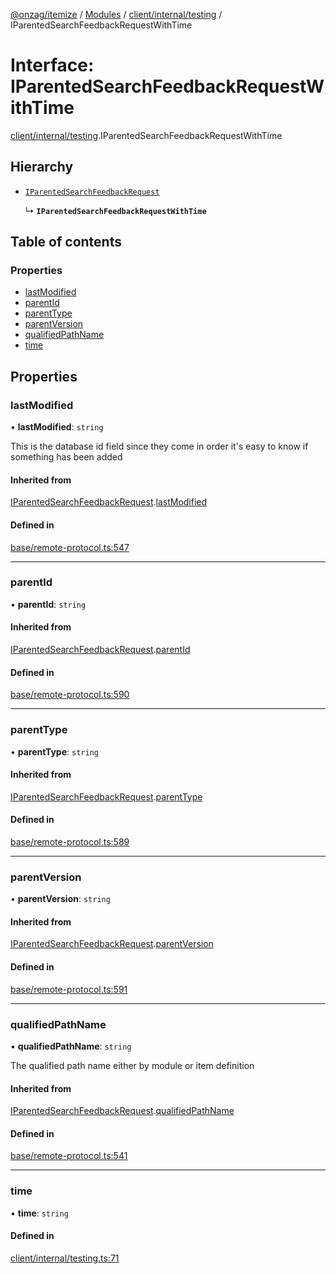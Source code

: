 [@onzag/itemize](../README.md) / [Modules](../modules.md) / [client/internal/testing](../modules/client_internal_testing.md) / IParentedSearchFeedbackRequestWithTime

# Interface: IParentedSearchFeedbackRequestWithTime

[client/internal/testing](../modules/client_internal_testing.md).IParentedSearchFeedbackRequestWithTime

## Hierarchy

- [`IParentedSearchFeedbackRequest`](base_remote_protocol.IParentedSearchFeedbackRequest.md)

  ↳ **`IParentedSearchFeedbackRequestWithTime`**

## Table of contents

### Properties

- [lastModified](client_internal_testing.IParentedSearchFeedbackRequestWithTime.md#lastmodified)
- [parentId](client_internal_testing.IParentedSearchFeedbackRequestWithTime.md#parentid)
- [parentType](client_internal_testing.IParentedSearchFeedbackRequestWithTime.md#parenttype)
- [parentVersion](client_internal_testing.IParentedSearchFeedbackRequestWithTime.md#parentversion)
- [qualifiedPathName](client_internal_testing.IParentedSearchFeedbackRequestWithTime.md#qualifiedpathname)
- [time](client_internal_testing.IParentedSearchFeedbackRequestWithTime.md#time)

## Properties

### lastModified

• **lastModified**: `string`

This is the database id field
since they come in order it's easy to know if
something has been added

#### Inherited from

[IParentedSearchFeedbackRequest](base_remote_protocol.IParentedSearchFeedbackRequest.md).[lastModified](base_remote_protocol.IParentedSearchFeedbackRequest.md#lastmodified)

#### Defined in

[base/remote-protocol.ts:547](https://github.com/onzag/itemize/blob/5c2808d3/base/remote-protocol.ts#L547)

___

### parentId

• **parentId**: `string`

#### Inherited from

[IParentedSearchFeedbackRequest](base_remote_protocol.IParentedSearchFeedbackRequest.md).[parentId](base_remote_protocol.IParentedSearchFeedbackRequest.md#parentid)

#### Defined in

[base/remote-protocol.ts:590](https://github.com/onzag/itemize/blob/5c2808d3/base/remote-protocol.ts#L590)

___

### parentType

• **parentType**: `string`

#### Inherited from

[IParentedSearchFeedbackRequest](base_remote_protocol.IParentedSearchFeedbackRequest.md).[parentType](base_remote_protocol.IParentedSearchFeedbackRequest.md#parenttype)

#### Defined in

[base/remote-protocol.ts:589](https://github.com/onzag/itemize/blob/5c2808d3/base/remote-protocol.ts#L589)

___

### parentVersion

• **parentVersion**: `string`

#### Inherited from

[IParentedSearchFeedbackRequest](base_remote_protocol.IParentedSearchFeedbackRequest.md).[parentVersion](base_remote_protocol.IParentedSearchFeedbackRequest.md#parentversion)

#### Defined in

[base/remote-protocol.ts:591](https://github.com/onzag/itemize/blob/5c2808d3/base/remote-protocol.ts#L591)

___

### qualifiedPathName

• **qualifiedPathName**: `string`

The qualified path name either by module
or item definition

#### Inherited from

[IParentedSearchFeedbackRequest](base_remote_protocol.IParentedSearchFeedbackRequest.md).[qualifiedPathName](base_remote_protocol.IParentedSearchFeedbackRequest.md#qualifiedpathname)

#### Defined in

[base/remote-protocol.ts:541](https://github.com/onzag/itemize/blob/5c2808d3/base/remote-protocol.ts#L541)

___

### time

• **time**: `string`

#### Defined in

[client/internal/testing.ts:71](https://github.com/onzag/itemize/blob/5c2808d3/client/internal/testing.ts#L71)
